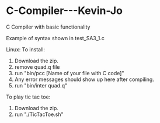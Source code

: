 # C-Compiler---Kevin-Jo
C Compiler with basic functionality

Example of syntax shown in test_SA3_1.c

Linux:
To install:
1. Download the zip.
2. remove quad.q file
3. run "bin/pcc [Name of your file with C code]"
4. Any error messages should show up here after compiling.
5. run "bin/inter quad.q"

To play tic tac toe:
1. Download the zip.
2. run "./TicTacToe.sh"
